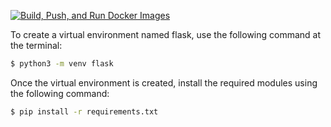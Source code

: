 [![Build, Push, and Run Docker Images](https://github.com/uol-feps-soc-comp2913-2324s2-classroom/team-project-team-8/actions/workflows/main.yml/badge.svg)](https://github.com/uol-feps-soc-comp2913-2324s2-classroom/team-project-team-8/actions/workflows/main.yml)


To create a virtual environment named flask, use the following command at the terminal:

```bash
$ python3 -m venv flask
```

Once the virtual environment is created, install the required modules using the following command:

```bash
$ pip install -r requirements.txt
```
